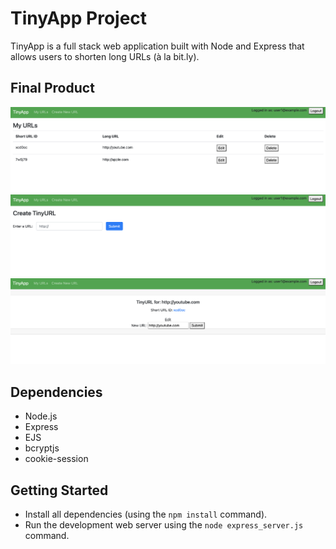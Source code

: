 # TinyApp Project

TinyApp is a full stack web application built with Node and Express that allows users to shorten long URLs (à la bit.ly).

## Final Product

!["screenshot of URLs page"](https://raw.githubusercontent.com/k-henningson/tinyapp/693f5108bb561d12834cacac25368e286f3a3936/docs/urls-page.png)
!["screenshot of URLs new page"](https://raw.githubusercontent.com/k-henningson/tinyapp/e586bd8a96b7d092cbb5ab89e5565825cb31f7e2/docs/urls-new-page.png)
!["screenshot of URLs ID page"](https://raw.githubusercontent.com/k-henningson/tinyapp/693f5108bb561d12834cacac25368e286f3a3936/docs/urls-id-page.png)

## Dependencies

- Node.js
- Express
- EJS
- bcryptjs
- cookie-session

## Getting Started

- Install all dependencies (using the `npm install` command).
- Run the development web server using the `node express_server.js` command.